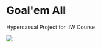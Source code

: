 # Goal'em All
Hypercasual Project for IIW Course
<p>
  <img src="https://user-images.githubusercontent.com/31169187/156776973-bd8f554d-7716-44ef-bdd6-bed1a8935c10.gif"/>
</p>

